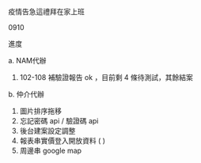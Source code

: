 疫情告急這禮拜在家上班

0910

進度

a. NAM代辦

   1. 102-108 補驗證報告 ok ，目前剩 4 條待測試，其餘結案

b. 仲介代辦

   1. 圖片排序拖移
   2. 忘記密碼 api / 驗證碼 api
   3. 後台建案設定調整
   4. 報表串實價登入開放資料 ( )
   5. 周邊串 google map
